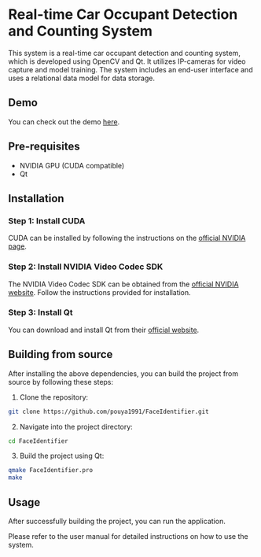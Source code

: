 # Real-time Car Occupant Detection and Counting System

This system is a real-time car occupant detection and counting system, which is developed using OpenCV and Qt. It utilizes IP-cameras for video capture and model training. The system includes an end-user interface and uses a relational data model for data storage.

## Demo
You can check out the demo [here](https://www.youtube.com/watch?v=3wgqI4NvuRM\&t=174s).

## Pre-requisites
- NVIDIA GPU (CUDA compatible)
- Qt

## Installation

### Step 1: Install CUDA 

CUDA can be installed by following the instructions on the [official NVIDIA page](https://docs.nvidia.com/cuda/cuda-installation-guide-linux/index.html). 

### Step 2: Install NVIDIA Video Codec SDK

The NVIDIA Video Codec SDK can be obtained from the [official NVIDIA website](https://developer.nvidia.com/nvidia-video-codec-sdk/download). Follow the instructions provided for installation.

### Step 3: Install Qt

You can download and install Qt from their [official website](https://www.qt.io/download). 

## Building from source

After installing the above dependencies, you can build the project from source by following these steps:

1. Clone the repository: 

```bash
git clone https://github.com/pouya1991/FaceIdentifier.git
```

2. Navigate into the project directory:

```bash
cd FaceIdentifier
```

3. Build the project using Qt:

```bash
qmake FaceIdentifier.pro
make
```

## Usage

After successfully building the project, you can run the application. 

Please refer to the user manual for detailed instructions on how to use the system.
